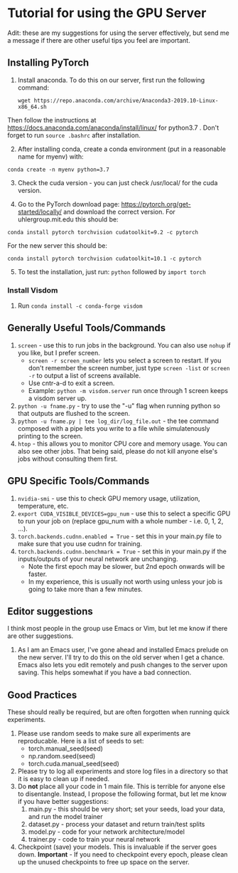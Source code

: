 # Tutorial for using the GPU Server
Adit: these are my suggestions for using the server effectively, but send me a message if there are other useful tips you feel are important.  

## Installing PyTorch  

1. Install anaconda. To do this on our server, first run the following command:

    `wget https://repo.anaconda.com/archive/Anaconda3-2019.10-Linux-x86_64.sh`

Then follow the instructions at https://docs.anaconda.com/anaconda/install/linux/ for python3.7 .  Don't forget to run `source .bashrc` after installation.   

  
2. After installing conda, create a conda environment (put in a reasonable name for myenv) with:

`conda create -n myenv python=3.7`

3. Check the cuda version - you can just check /usr/local/ for the cuda version. 

4. Go to the PyTorch download page: https://pytorch.org/get-started/locally/ and download the correct version.  For uhlergroup.mit.edu this should be:

`conda install pytorch torchvision cudatoolkit=9.2 -c pytorch`

For the new server this should be:

`conda install pytorch torchvision cudatoolkit=10.1 -c pytorch`

5. To test the installation, just run: `python` followed by `import torch`

### Install Visdom 

1.  Run `conda install -c conda-forge visdom`


## Generally Useful Tools/Commands
1. `screen` - use this to run jobs in the background.  You can also use `nohup` if you like, but I prefer screen.
    * `screen -r screen_number` lets you select a screen to restart. If you don't remember the screen number, just type `screen -list` or `screen -r` to output a list of screens available. 
    * Use cntr-a-d to exit a screen.   
    * Example: `python -m visdom.server` run once through 1 screen keeps a visdom server up.  
2. `python -u fname.py` - try to use the "-u" flag when running python so that outputs are flushed to the screen.
3. `python -u fname.py | tee log_dir/log_file.out` - the tee command composed with a pipe lets you write to a file while simulatenously printing to the screen.  
4. `htop` - this allows you to monitor CPU core and memory usage.  You can also see other jobs.  That being said, please do not kill anyone else's jobs without consulting them first.  


## GPU Specific Tools/Commands
1. `nvidia-smi` - use this to check GPU memory usage, utilization, temperature, etc.  
2. `export CUDA_VISIBLE_DEVICES=gpu_num` - use this to select a specific GPU to run your job on (replace gpu_num with a whole number - i.e. 0, 1, 2, ...).  
3. `torch.backends.cudnn.enabled = True` - set this in your main.py file to make sure that you use cudnn for training.  
4. `torch.backends.cudnn.benchmark = True` - set this in your main.py if the inputs/outputs of your neural network are unchanging. 
    * Note the first epoch may be slower, but 2nd epoch onwards will be faster.  
    * In my experience, this is usually not worth using unless your job is going to take more than a few minutes.

## Editor suggestions
I think most people in the group use Emacs or Vim, but let me know if there are other suggestions.

1. As I am an Emacs user, I've gone ahead and installed Emacs prelude on the new server.  I'll try to do this on the old server when I get a chance.  Emacs also lets you edit remotely and push changes to the server upon saving.  This helps somewhat if you have a bad connection.  

## Good Practices 
These should really be required, but are often forgotten when running quick experiments.  
1.  Please use random seeds to make sure all experiments are reproducable.  Here is a list of seeds to set:
    * torch.manual_seed(seed)
    * np.random.seed(seed)
    * torch.cuda.manual_seed(seed)
2.  Please try to log all experiments and store log files in a directory so that it is easy to clean up if needed.  
3.  Do **not** place all your code in 1 main file.  This is terrible for anyone else to disentangle.  Instead, I propose the following format, but let me know if you have better suggestions:
    1. main.py - this should be very short; set your seeds, load your data, and run the model trainer
    2. dataset.py - process your dataset and return train/test splits
    3. model.py - code for your network architecture/model
    4. trainer.py - code to train your neural network
4.  Checkpoint (save) your models.  This is invaluable if the server goes down.  **Important** - If you need to checkpoint every epoch, please clean up the unused checkpoints to free up space on the server.  
